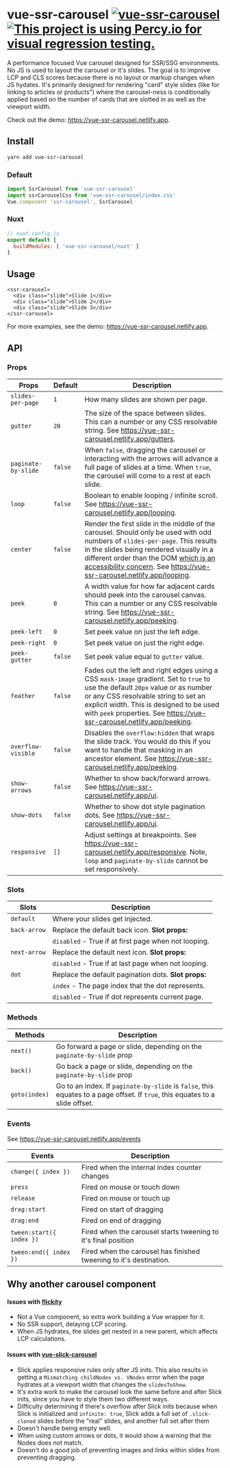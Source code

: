 # vue-ssr-carousel [![vue-ssr-carousel](https://img.shields.io/endpoint?url=https://dashboard.cypress.io/badge/simple/b4x3of/main&style=flat&logo=cypress)](https://dashboard.cypress.io/projects/b4x3of/runs) [![This project is using Percy.io for visual regression testing.](https://percy.io/static/images/percy-badge.svg)](https://percy.io/7531dcbc/vue-ssr-carousel)

A performance focused Vue carousel designed for SSR/SSG environments. No JS is used to layout the carousel or it's slides. The goal is to improve LCP and CLS scores because there is no layout or markup changes when JS hydates. It's primarily designed for rendering "card" style slides (like for linking to articles or products") where the carousel-ness is conditionally applied based on the number of cards that are slotted in as well as the viewport width.

Check out the demo: https://vue-ssr-carousel.netlify.app.

## Install

```sh
yarn add vue-ssr-carousel
```

### Default

```js
import SsrCarousel from 'vue-ssr-carousel'
import ssrCarouselCss from 'vue-ssr-carousel/index.css'
Vue.component 'ssr-carousel', SsrCarousel
```

### Nuxt

```js
// nuxt.config.js
export default {
  buildModules: [ 'vue-ssr-carousel/nuxt' ]
}
```

## Usage

```vue
<ssr-carousel>
  <div class="slide">Slide 1</div>
  <div class="slide">Slide 2</div>
  <div class="slide">Slide 3</div>
</ssr-carousel>
```

For more examples, see the demo: https://vue-ssr-carousel.netlify.app.

## API

### Props

| **Props**           | **Default** | **Description**
|---------------------|-------------|----------------
| `slides-per-page`   | `1`         | How many slides are shown per page.
| `gutter`            | `20`        | The size of the space between slides. This can a number or any CSS resolvable string. See https://vue-ssr-carousel.netlify.app/gutters.
| `paginate-by-slide` | `false`     | When `false`, dragging the carousel or interacting with the arrows will advance a full page of slides at a time.  When `true`, the carousel will come to a rest at each slide.
| `loop`              | `false`     | Boolean to enable looping / infinite scroll. See https://vue-ssr-carousel.netlify.app/looping.
| `center`            | `false`     | Render the first slide in the middle of the carousel.  Should only be used with odd numbers of `slides-per-page`.  This results in the slides being rendered visually in a different order than the DOM [which is an accessibility concern](https://developer.mozilla.org/en-US/docs/Web/CSS/order#accessibility_concerns). See https://vue-ssr-carousel.netlify.app/looping.
| `peek`              | `0`         | A width value for how far adjacent cards should peek into the carousel canvas. This can a number or any CSS resolvable string. See https://vue-ssr-carousel.netlify.app/peeking.
| `peek-left`         | `0`         | Set peek value on just the left edge.
| `peek-right`        | `0`         | Set peek value on just the right edge.
| `peek-gutter`       | `false`     | Set peek value equal to `gutter` value.
| `feather`           | `false`     | Fades out the left and right edges using a CSS `mask-image` gradient.  Set to `true` to use the default `20px` value or as number or any CSS resolvable string to set an explicit width. This is designed to be used with `peek` properties. See https://vue-ssr-carousel.netlify.app/peeking.
| `overflow-visible`  | `false`     | Disables the `overflow:hidden` that wraps the slide track.  You would do this if you want to handle that masking in an ancestor element.  See https://vue-ssr-carousel.netlify.app/peeking.
| `show-arrows`       | `false`     | Whether to show back/forward arrows. See https://vue-ssr-carousel.netlify.app/ui.
| `show-dots`         | `false`     | Whether to show dot style pagination dots. See https://vue-ssr-carousel.netlify.app/ui.
| `responsive`        | `[]`        | Adjust settings at breakpoints. See https://vue-ssr-carousel.netlify.app/responsive. Note, `loop` and `paginate-by-slide` cannot be set responsively.

### Slots

| **Slots**    | **Description**
|--------------|----------------------------------------------------------
| `default`    | Where your slides get injected.
| `back-arrow` | Replace the default back icon. **Slot props:**
|              | `disabled` - True if at first page when not looping.
| `next-arrow` | Replace the default next icon. **Slot props:**
|              |  `disabled` - True if at last page when not looping.
| `dot`        | Replace the default pagination dots.  **Slot props:**
|              | `index` - The page index that the dot represents.
|              | `disabled` - True if dot represents current page.

### Methods

| Methods       | Description
|---------------|----------------------------------------------------------------------------------------------------------------------------------
| `next()`      | Go forward a page or slide, depending on the `paginate-by-slide` prop
| `back()`      | Go back a page or slide, depending on the `paginate-by-slide` prop
| `goto(index)` | Go to an index.  If `paginate-by-slide` is `false`, this equates to a page offset.  If `true`, this equates to a slide offset.

### Events

See https://vue-ssr-carousel.netlify.app/events

| Events                   | Description
|--------------------------|--------------------------------------------------------------------
| `change({ index })`      | Fired when the internal index counter changes
| `press`                  | Fired on mouse or touch down
| `release`                | Fired on mouse or touch up
| `drag:start`             | Fired on start of dragging
| `drag:end`               | Fired on end of dragging
| `tween:start({ index })` | Fired when the carousel starts tweening to it's final position
| `tween:end({ index })`   | Fired when the carousel has finished tweening to it's destination.

## Why another carousel component

#### Issues with [flickity](https://flickity.metafizzy.co/)

- Not a Vue component, so extra work building a Vue wrapper for it.
- No SSR support, delaying LCP scoring.
- When JS hydrates, the slides get nested in a new parent, which affects LCP calculations.

#### Issues with [vue-slick-carousel](https://github.com/gs-shop/vue-slick-carousel)

- Slick applies responsive rules only after JS inits. This also results in getting a `Mismatching childNodes vs. VNodes` error when the page hydrates at a viewport width that changes the `slidesToShow`.
- It's extra work to make the carousel look the same before and after Slick inits, since you have to style them two different ways.
- Difficulty determining if there's overflow after Slick inits because when Slick is initialized and `infinite: true`, Slick adds a full set of `.slick-cloned` slides before the "real" slides, and another full set after them
- Doesn't handle being empty well.
- When using custom arrows or dots, it would show a warning that the Nodes does not match.
- Doesn't do a good job of preventing images and links within slides from preventing dragging.
